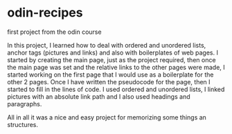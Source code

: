 # odin-recipes
first project from the odin course

In this project, I learned how to deal with ordered and unordered lists, anchor tags (pictures and links) and also with boilerplates of web pages.
I started by creating the main page, just as the project required, then once the main page was set and the relative links to the other pages were made, I started working on the first page that I would use as a boilerplate for the other 2 pages. Once I have written the pseudocode for the page, then I started to fill in the lines of code. I used ordered and unordered lists, I linked pictures with an absolute link path and I also used headings and paragraphs.

All in all it was a nice and easy project for memorizing some things an structures.